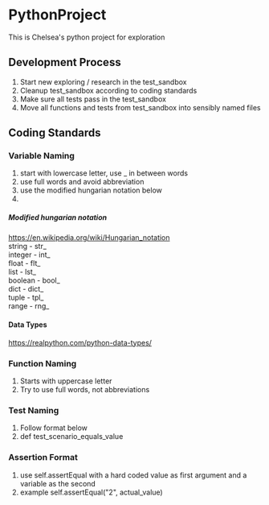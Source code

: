 # PythonProject
This is Chelsea's python project for exploration




## Development Process
1. Start new exploring / research in the test_sandbox
2. Cleanup test_sandbox according to coding standards
3. Make sure all tests pass in the test_sandbox
4. Move all functions and tests from test_sandbox into sensibly named files




## Coding Standards

### Variable Naming
1. start with lowercase letter, use _ in between words
2. use full words and avoid abbreviation
3. use the modified hungarian notation below
4. 
##### Modified hungarian notation
https://en.wikipedia.org/wiki/Hungarian_notation  
string - str_  
integer - int_  
float - flt_  
list - lst_  
boolean - bool_  
dict - dict_  
tuple - tpl_  
range - rng_  
#### Data Types
https://realpython.com/python-data-types/

### Function Naming
1. Starts with uppercase letter
2. Try to use full words, not abbreviations

### Test Naming
1. Follow format below
2. def test_scenario_equals_value


### Assertion Format
1. use self.assertEqual with a hard coded value as first argument and a variable as the second
2. example self.assertEqual("2", actual_value)
